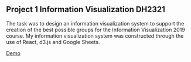 ## Project 1 Information Visualization DH2321

The task was to design an information visualization system to support the creation of the best possible groups for the Information Visualization 2019 course. My information visualization system was constructed through the use of React, d3.js and Google Sheets.

[Demo](https://oscarwiigh.github.io/Visualize-Students/ "Demo")